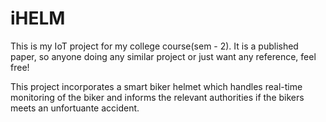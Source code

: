 # iHELM
This is my IoT project for my college course(sem - 2). It is a published paper, so anyone doing any similar project or just want any reference, feel free!

This project incorporates a smart biker helmet which handles real-time monitoring of the biker and informs the relevant authorities if the bikers meets an unfortuante accident.
